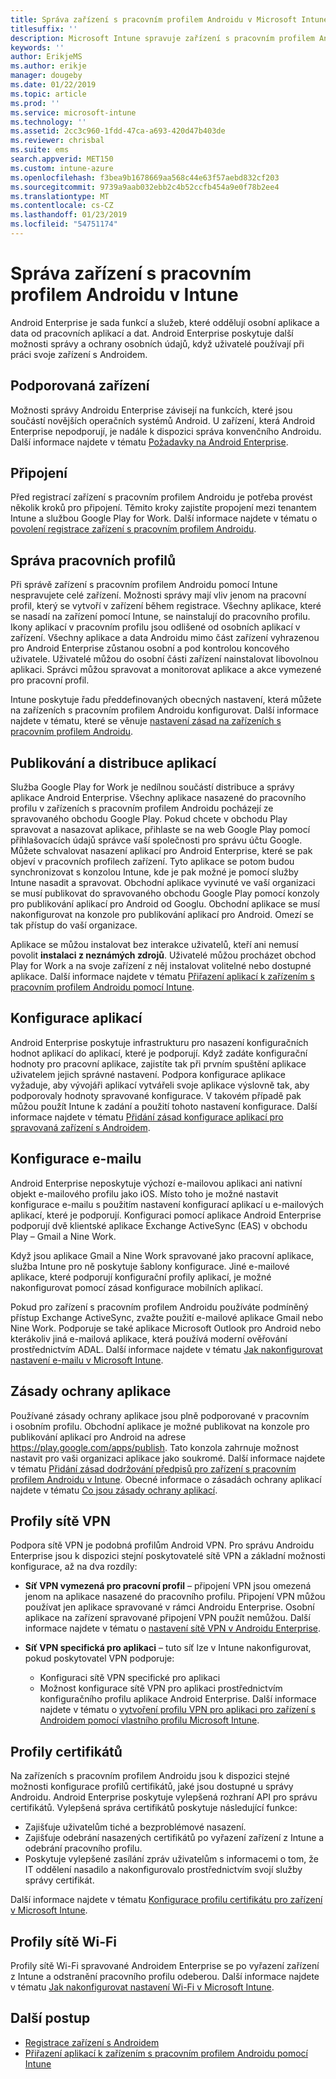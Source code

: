 ```yaml
---
title: Správa zařízení s pracovním profilem Androidu v Microsoft Intune
titlesuffix: ''
description: Microsoft Intune spravuje zařízení s pracovním profilem Androidu a poskytuje tak další možnosti správy a ochrany osobních údajů, když uživatelé používají při práci svoje zařízení s Androidem.
keywords: ''
author: ErikjeMS
ms.author: erikje
manager: dougeby
ms.date: 01/22/2019
ms.topic: article
ms.prod: ''
ms.service: microsoft-intune
ms.technology: ''
ms.assetid: 2cc3c960-1fdd-47ca-a693-420d47b403de
ms.reviewer: chrisbal
ms.suite: ems
search.appverid: MET150
ms.custom: intune-azure
ms.openlocfilehash: f3bea9b1678669aa568c44e63f57aebd832cf203
ms.sourcegitcommit: 9739a9aab032ebb2c4b52ccfb454a9e0f78b2ee4
ms.translationtype: MT
ms.contentlocale: cs-CZ
ms.lasthandoff: 01/23/2019
ms.locfileid: "54751174"
---
```

# <a name="manage-android-work-profile-devices-with-intune"></a>Správa zařízení s pracovním profilem Androidu v Intune

Android Enterprise je sada funkcí a služeb, které oddělují osobní aplikace a data od pracovních aplikací a dat. Android Enterprise poskytuje další možnosti správy a ochrany osobních údajů, když uživatelé používají při práci svoje zařízení s Androidem. 

## <a name="supported-devices"></a>Podporovaná zařízení

Možnosti správy Androidu Enterprise závisejí na funkcích, které jsou součástí novějších operačních systémů Android. U zařízení, která Android Enterprise nepodporují, je nadále k dispozici správa konvenčního Androidu. Další informace najdete v tématu [Požadavky na Android Enterprise](https://support.google.com/work/android/answer/6174145?hl=en&ref_topic=6151012).

## <a name="onboarding"></a>Připojení

Před registrací zařízení s pracovním profilem Androidu je potřeba provést několik kroků pro připojení. Těmito kroky zajistíte propojení mezi tenantem Intune a službou Google Play for Work. Další informace najdete v tématu o [povolení registrace zařízení s pracovním profilem Androidu](android-work-profile-enroll.md).

## <a name="work-profile-management"></a>Správa pracovních profilů

Při správě zařízení s pracovním profilem Androidu pomocí Intune nespravujete celé zařízení. Možnosti správy mají vliv jenom na pracovní profil, který se vytvoří v zařízení během registrace. Všechny aplikace, které se nasadí na zařízení pomocí Intune, se nainstalují do pracovního profilu. Ikony aplikací v pracovním profilu jsou odlišené od osobních aplikací v zařízení. Všechny aplikace a data Androidu mimo část zařízení vyhrazenou pro Android Enterprise zůstanou osobní a pod kontrolou koncového uživatele. Uživatelé můžou do osobní části zařízení nainstalovat libovolnou aplikaci. Správci můžou spravovat a monitorovat aplikace a akce vymezené pro pracovní profil.

Intune poskytuje řadu předdefinovaných obecných nastavení, která můžete na zařízeních s pracovním profilem Androidu konfigurovat. Další informace najdete v tématu, které se věnuje [nastavení zásad na zařízeních s pracovním profilem Androidu](compliance-policy-create-android-for-work.md).

## <a name="app-publishing-and-distribution"></a>Publikování a distribuce aplikací

Služba Google Play for Work je nedílnou součástí distribuce a správy aplikace Android Enterprise. Všechny aplikace nasazené do pracovního profilu v zařízeních s pracovním profilem Androidu pocházejí ze spravovaného obchodu Google Play. Pokud chcete v obchodu Play spravovat a nasazovat aplikace, přihlaste se na web Google Play pomocí přihlašovacích údajů správce vaší společnosti pro správu účtu Google. Můžete schvalovat nasazení aplikací pro Android Enterprise, které se pak objeví v pracovních profilech zařízení. Tyto aplikace se potom budou synchronizovat s konzolou Intune, kde je pak možné je pomocí služby Intune nasadit a spravovat. Obchodní aplikace vyvinuté ve vaší organizaci se musí publikovat do spravovaného obchodu Google Play pomocí konzoly pro publikování aplikací pro Android od Googlu. Obchodní aplikace se musí nakonfigurovat na konzole pro publikování aplikací pro Android. Omezí se tak přístup do vaší organizace.

Aplikace se můžou instalovat bez interakce uživatelů, kteří ani nemusí povolit **instalaci z neznámých zdrojů**. Uživatelé můžou procházet obchod Play for Work a na svoje zařízení z něj instalovat volitelné nebo dostupné aplikace. Další informace najdete v tématu [Přiřazení aplikací k zařízením s pracovním profilem Androidu pomocí Intune](apps-add-android-for-work.md).

## <a name="app-configuration"></a>Konfigurace aplikací

Android Enterprise poskytuje infrastrukturu pro nasazení konfiguračních hodnot aplikací do aplikací, které je podporují. Když zadáte konfigurační hodnoty pro pracovní aplikace, zajistíte tak při prvním spuštění aplikace uživatelem jejich správné nastavení. Podpora konfigurace aplikace vyžaduje, aby vývojáři aplikací vytvářeli svoje aplikace výslovně tak, aby podporovaly hodnoty spravované konfigurace. V takovém případě pak můžou použít Intune k zadání a použití tohoto nastavení konfigurace. Další informace najdete v tématu [Přidání zásad konfigurace aplikací pro spravovaná zařízení s Androidem](app-configuration-policies-use-android.md).

## <a name="email-configuration"></a>Konfigurace e-mailu

Android Enterprise neposkytuje výchozí e-mailovou aplikaci ani nativní objekt e-mailového profilu jako iOS. Místo toho je možné nastavit konfigurace e-mailu s použitím nastavení konfigurací aplikací u e-mailových aplikací, které je podporují. Konfiguraci pomocí aplikace Android Enterprise podporují dvě klientské aplikace Exchange ActiveSync (EAS) v obchodu Play – Gmail a Nine Work.

Když jsou aplikace Gmail a Nine Work spravované jako pracovní aplikace, služba Intune pro ně poskytuje šablony konfigurace. Jiné e-mailové aplikace, které podporují konfigurační profily aplikací, je možné nakonfigurovat pomocí zásad konfigurace mobilních aplikací.

Pokud pro zařízení s pracovním profilem Androidu používáte podmíněný přístup Exchange ActiveSync, zvažte použití e-mailové aplikace Gmail nebo Nine Work. Podporuje se také aplikace Microsoft Outlook pro Android nebo kterákoliv jiná e-mailová aplikace, která používá moderní ověřování prostřednictvím ADAL. Další informace najdete v tématu [Jak nakonfigurovat nastavení e-mailu v Microsoft Intune](email-settings-configure.md).

## <a name="app-protection-policies"></a>Zásady ochrany aplikace

Používané zásady ochrany aplikace jsou plně podporované v pracovním i osobním profilu. Obchodní aplikace je možné publikovat na konzole pro publikování aplikací pro Android na adrese https://play.google.com/apps/publish. Tato konzola zahrnuje možnost nastavit pro vaši organizaci aplikace jako soukromé. Další informace najdete v tématu [Přidání zásad dodržování předpisů pro zařízení s pracovním profilem Androidu v Intune](compliance-policy-create-android-for-work.md). Obecné informace o zásadách ochrany aplikací najdete v tématu [Co jsou zásady ochrany aplikací](app-protection-policy.md).

## <a name="vpn-profiles"></a>Profily sítě VPN

Podpora sítě VPN je podobná profilům Android VPN. Pro správu Androidu Enterprise jsou k dispozici stejní poskytovatelé sítě VPN a základní možnosti konfigurace, až na dva rozdíly:

-  **Síť VPN vymezená pro pracovní profil** – připojení VPN jsou omezená jenom na aplikace nasazené do pracovního profilu. Připojení VPN můžou používat jen aplikace spravované v rámci Androidu Enterprise. Osobní aplikace na zařízení spravované připojení VPN použít nemůžou. Další informace najdete v tématu o [nastavení sítě VPN v Androidu Enterprise](vpn-settings-android.md#android-enterprise-vpn-settings).

-  **Síť VPN specifická pro aplikaci** – tuto síť lze v Intune nakonfigurovat, pokud poskytovatel VPN podporuje:
    - Konfiguraci sítě VPN specifické pro aplikaci
    - Možnost konfigurace sítě VPN pro aplikaci prostřednictvím konfiguračního profilu aplikace Android Enterprise.
    Další informace najdete v tématu o [vytvoření profilu VPN pro aplikaci pro zařízení s Androidem pomocí vlastního profilu Microsoft Intune](android-pulse-secure-per-app-vpn.md).

## <a name="certificate-profiles"></a>Profily certifikátů

Na zařízeních s pracovním profilem Androidu jsou k dispozici stejné možnosti konfigurace profilů certifikátů, jaké jsou dostupné u správy Androidu. Android Enterprise poskytuje vylepšená rozhraní API pro správu certifikátů. Vylepšená správa certifikátů poskytuje následující funkce:

-  Zajišťuje uživatelům tiché a bezproblémové nasazení.
-  Zajišťuje odebrání nasazených certifikátů po vyřazení zařízení z Intune a odebrání pracovního profilu.
-  Poskytuje vylepšené zasílání zpráv uživatelům s informacemi o tom, že IT oddělení nasadilo a nakonfigurovalo prostřednictvím svojí služby správy certifikát.

Další informace najdete v tématu [Konfigurace profilu certifikátu pro zařízení v Microsoft Intune](certificates-configure.md).

## <a name="wi-fi-profiles"></a>Profily sítě Wi-Fi

Profily sítě Wi-Fi spravované Androidem Enterprise se po vyřazení zařízení z Intune a odstranění pracovního profilu odeberou. Další informace najdete v tématu [Jak nakonfigurovat nastavení Wi-Fi v Microsoft Intune](wi-fi-settings-configure.md).

## <a name="next-steps"></a>Další postup
- [Registrace zařízení s Androidem](android-enroll.md)
- [Přiřazení aplikací k zařízením s pracovním profilem Androidu pomocí Intune](apps-add-android-for-work.md)
